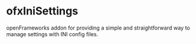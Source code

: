 # ofxIniSettings
openFrameworks addon for providing a simple and straightforward way to manage settings with INI config files.
